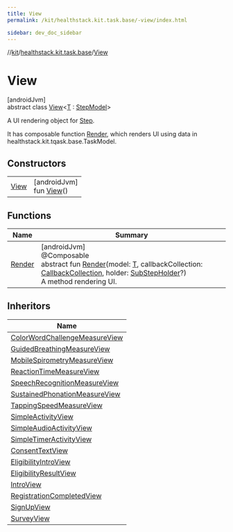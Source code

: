 ```yaml
---
title: View
permalink: /kit/healthstack.kit.task.base/-view/index.html

sidebar: dev_doc_sidebar
---
```

//[kit](../../../kit.html)/[healthstack.kit.task.base](../index.html)/[View](index.html)



# View



[androidJvm]\
abstract class [View](index.html)&lt;[T](index.html) : [StepModel](../-step-model/index.html)&gt;

A UI rendering object for [Step](../-step/index.html).



It has composable function [Render](-render.html), which renders UI using data in healthstack.kit.tqask.base.TaskModel.



## Constructors


| | |
|---|---|
| [View](-view.html) | [androidJvm]<br>fun [View](-view.html)() |


## Functions


| Name | Summary |
|---|---|
| [Render](-render.html) | [androidJvm]<br>@Composable<br>abstract fun [Render](-render.html)(model: [T](index.html), callbackCollection: [CallbackCollection](../-callback-collection/index.html), holder: [SubStepHolder](../../healthstack.kit.task.survey.question/-sub-step-holder/index.html)?)<br>A method rendering UI. |


## Inheritors


| Name |
|---|
| [ColorWordChallengeMeasureView](../../healthstack.kit.task.activity.view/-color-word-challenge-measure-view/index.html) |
| [GuidedBreathingMeasureView](../../healthstack.kit.task.activity.view/-guided-breathing-measure-view/index.html) |
| [MobileSpirometryMeasureView](../../healthstack.kit.task.activity.view/-mobile-spirometry-measure-view/index.html) |
| [ReactionTimeMeasureView](../../healthstack.kit.task.activity.view/-reaction-time-measure-view/index.html) |
| [SpeechRecognitionMeasureView](../../healthstack.kit.task.activity.view/-speech-recognition-measure-view/index.html) |
| [SustainedPhonationMeasureView](../../healthstack.kit.task.activity.view/-sustained-phonation-measure-view/index.html) |
| [TappingSpeedMeasureView](../../healthstack.kit.task.activity.view/-tapping-speed-measure-view/index.html) |
| [SimpleActivityView](../../healthstack.kit.task.activity.view.common/-simple-activity-view/index.html) |
| [SimpleAudioActivityView](../../healthstack.kit.task.activity.view.common/-simple-audio-activity-view/index.html) |
| [SimpleTimerActivityView](../../healthstack.kit.task.activity.view.common/-simple-timer-activity-view/index.html) |
| [ConsentTextView](../../healthstack.kit.task.onboarding.view/-consent-text-view/index.html) |
| [EligibilityIntroView](../../healthstack.kit.task.onboarding.view/-eligibility-intro-view/index.html) |
| [EligibilityResultView](../../healthstack.kit.task.onboarding.view/-eligibility-result-view/index.html) |
| [IntroView](../../healthstack.kit.task.onboarding.view/-intro-view/index.html) |
| [RegistrationCompletedView](../../healthstack.kit.task.signup.view/-registration-completed-view/index.html) |
| [SignUpView](../../healthstack.kit.task.signup.view/-sign-up-view/index.html) |
| [SurveyView](../../healthstack.kit.task.survey.view/-survey-view/index.html) |

